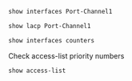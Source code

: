 ```bash
show interfaces Port-Channel1
```
```bash
show lacp Port-Channel1
```
```bash
show interfaces counters
```
Check access-list priority numbers
```bash
show access-list
```
